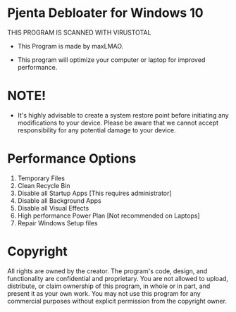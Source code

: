 # Pjenta Debloater for Windows 10

THIS PROGRAM IS SCANNED WITH VIRUSTOTAL

* This Program is made by maxLMAO.

* This program will optimize your computer or laptop for improved performance. 

# NOTE!

* It's highly advisable to create a system restore point before initiating any modifications to your device. 
Please be aware that we cannot accept responsibility for any potential damage to your device.

# Performance Options

1. Temporary Files
2. Clean Recycle Bin
3. Disable all Startup Apps [This requires administrator]
4. Disable all Background Apps
5. Disable all Visual Effects
6. High performance Power Plan [Not recommended on Laptops]
7. Repair Windows Setup files


# Copyright

All rights are owned by the creator. The program's code, design, and functionality are confidential and proprietary. 
You are not allowed to upload, distribute, or claim ownership of this program, in whole or in part, and present it as your own work. 
You may not use this program for any commercial purposes without explicit permission from the copyright owner.
